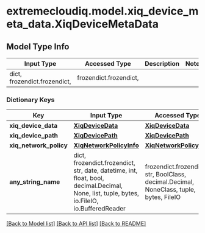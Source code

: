 # extremecloudiq.model.xiq_device_meta_data.XiqDeviceMetaData

## Model Type Info
Input Type | Accessed Type | Description | Notes
------------ | ------------- | ------------- | -------------
dict, frozendict.frozendict,  | frozendict.frozendict,  |  | 

### Dictionary Keys
Key | Input Type | Accessed Type | Description | Notes
------------ | ------------- | ------------- | ------------- | -------------
**xiq_device_data** | [**XiqDeviceData**](XiqDeviceData.md) | [**XiqDeviceData**](XiqDeviceData.md) |  | [optional] 
**xiq_device_path** | [**XiqDevicePath**](XiqDevicePath.md) | [**XiqDevicePath**](XiqDevicePath.md) |  | [optional] 
**xiq_network_policy** | [**XiqNetworkPolicyInfo**](XiqNetworkPolicyInfo.md) | [**XiqNetworkPolicyInfo**](XiqNetworkPolicyInfo.md) |  | [optional] 
**any_string_name** | dict, frozendict.frozendict, str, date, datetime, int, float, bool, decimal.Decimal, None, list, tuple, bytes, io.FileIO, io.BufferedReader | frozendict.frozendict, str, BoolClass, decimal.Decimal, NoneClass, tuple, bytes, FileIO | any string name can be used but the value must be the correct type | [optional]

[[Back to Model list]](../../README.md#documentation-for-models) [[Back to API list]](../../README.md#documentation-for-api-endpoints) [[Back to README]](../../README.md)

